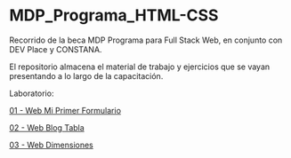 # MDP_Programa_HTML-CSS
Recorrido de la beca MDP Programa para Full Stack Web, en conjunto con DEV Place y CONSTANA.

El repositorio almacena el material de trabajo y ejercicios que se vayan presentando a lo largo de la capacitación.

Laboratorio:

<a href="https://danielherrer.github.io/MDP_Programa_HTML-CSS/01_web_primerFormulario/index.html">01 - Web Mi Primer Formulario</a>

<a href="https://danielherrer.github.io/MDP_Programa_HTML-CSS/02_web_BlogTablas/index.html">02 - Web Blog Tabla</a>

<a href="https://danielherrer.github.io/MDP_Programa_HTML-CSS/03_web_dimensionesSimples/index.html">03 - Web Dimensiones</a>
